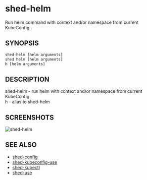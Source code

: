 # shed-helm

Run helm command with context and/or namespace from current KubeConfig.

## SYNOPSIS

```bash
shed-helm [helm arguments]
shed helm [helm arguments]
h [helm arguments]
```

## DESCRIPTION

shed-helm - run helm with context and/or namespace from current KubeConfig.\
h - alias to shed-helm

## SCREENSHOTS

![shed-helm](shed-helm.gif "shed-helm")

## SEE ALSO

- [shed-config](shed-config.md)
- [shed-kubeconfig-use](shed-kubeconfig-use.md)
- [shed-kubectl](shed-kubectl.md)
- [shed-use](shed-use.md)
